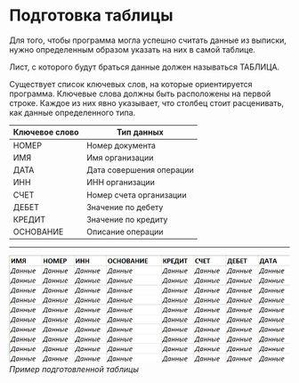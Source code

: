 # Подготовка таблицы

Для того, чтобы программа могла успешно считать данные из выписки, нужно определенным образом указать на них в самой
таблице.

Лист, с которого будут браться данные должен называться ТАБЛИЦА.

Существует список ключевых слов, на которые ориентируется программа. Ключевые слова должны быть расположены на первой
строке. Каждое из них явно указывает, что столбец стоит расценивать, как данные определенного типа.

| Ключевое слово | Тип данных |
| --- | --- |
| НОМЕР | Номер документа |
| ИМЯ | Имя организации |
| ДАТА | Дата совершения операции |
| ИНН | ИНН организации |
| СЧЕТ | Номер счета организации |
| ДЕБЕТ | Значение по дебету |
| КРЕДИТ | Значение по кредиту |
| ОСНОВАНИЕ | Описание операции |

---

![Пример](./image/table.png)
*Пример подготовленной таблицы*
